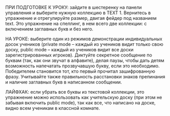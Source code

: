 ПРИ ПОДГОТОВКЕ К УРОКУ: зайдите в шестеренку на панели управления и выберите нужную коллекцию в TEXT 1. Вернитесь в упражнение и отрегулируйте размер, двигая фейдер под названием text. Это упражнение на спеллинг, в нем всего две коллекции: с включением заглавных букв и без него.

НА УРОКЕ: выберите один из режимов демонстрации индивидуальных досок учеников (private mode – каждый из учеников видит только свою доску, public mode – каждый из учеников видит все доски зарегистрированных игроков). Диктуйте секретное сообщение по буквам (так, как они звучат в алфавите), делая паузы, чтобы дать детям возможность напечатать прозвучавшую букву, если это необходимо. Победителем становится тот, кто первый прочитал зашифрованную фразу. Учитывайте также правильность расстановки знаков препинания и наличие заглавных букв в написанном сообщении.

ЛАЙФХАК: если убрать все буквы из текстовой коллекции, это упражнение можно использовать как учительскую доску (при этом не забывая включить public mode), так как все, что написано на доске, видно всем ученикам в классной комнате.

